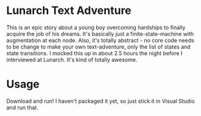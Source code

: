 Lunarch Text Adventure
======================

This is an epic story about a young boy overcoming hardships to finally acquire the job of his dreams. It's basically just a finite-state-machine with augmentation at each node. Also, it's totally abstract - no core code needs to be change to make your own text-adventure, only the list of states and state transitions. I mocked this up in about 2.5 hours the night before I interviewed at Lunarch. It's kind of totally awesome.

Usage
=====

Download and run! I haven't packaged it yet, so just stick it in Visual Studio and run that.
